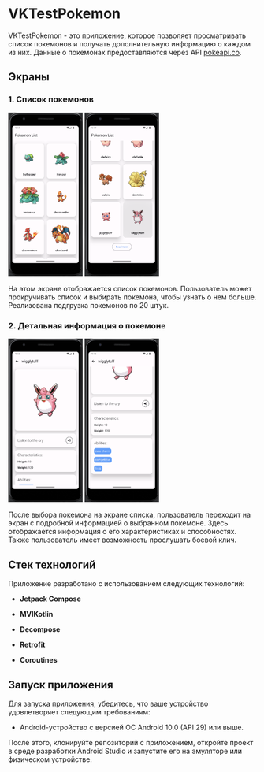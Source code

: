 # VKTestPokemon

VKTestPokemon - это приложение, которое позволяет просматривать список покемонов и получать дополнительную информацию о каждом из них. Данные о покемонах предоставляются через API [pokeapi.co](https://pokeapi.co/).

## Экраны

### 1. Список покемонов

<div style="overflow: auto;">
  <img src="1.png" alt="Список покемонов" style="width: 30%">
  <img src="2.png" alt="Список покемонов" style="width: 30%">
</div>

На этом экране отображается список покемонов. Пользователь может прокручивать список и выбирать покемона, чтобы узнать о нем больше. Реализована подгрузка покемонов по 20 штук.

### 2. Детальная информация о покемоне

<div style="overflow: auto;">
  <img src="3.png" alt="Информация о покемоне" style="width: 30%">
  <img src="4.png" alt="Информация о покемоне" style="width: 30%">
</div>

После выбора покемона на экране списка, пользователь переходит на экран с подробной информацией о выбранном покемоне. Здесь отображается информация о его характеристиках и способностях. Также пользователь имеет возможность прослушать боевой клич.

## Стек технологий

Приложение разработано с использованием следующих технологий:

- **Jetpack Compose**
  
- **MVIKotlin**

- **Decompose**

- **Retrofit**

- **Coroutines**

## Запуск приложения

Для запуска приложения, убедитесь, что ваше устройство удовлетворяет следующим требованиям:

- Android-устройство с версией ОС Android 10.0 (API 29) или выше.

После этого, клонируйте репозиторий с приложением, откройте проект в среде разработки Android Studio и запустите его на эмуляторе или физическом устройстве.
